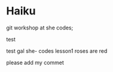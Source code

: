 # Haiku
git workshop at she codes;


test

test gal
she- codes lesson1
roses are red

please add my commet

